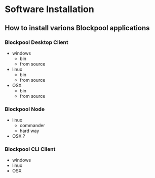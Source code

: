# Software Installation

## How to install varions Blockpool applications

### Blockpool Desktop Client
- windows
	- bin
	- from source
- linux
	- bin
	- from source
- OSX
	- bin
	- from source
### Blockpool Node
- linux
	- commander
	- hard way
- OSX ?
### Blockpool CLI Client
- windows
- linux
- OSX
